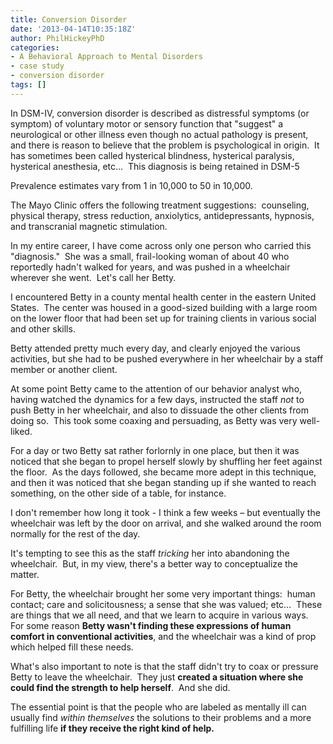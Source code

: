 ```yaml
---
title: Conversion Disorder
date: '2013-04-14T10:35:18Z'
author: PhilHickeyPhD
categories:
- A Behavioral Approach to Mental Disorders
- case study
- conversion disorder
tags: []
---
```


In DSM-IV, conversion disorder is described as distressful symptoms (or symptom) of voluntary motor or sensory function that "suggest" a neurological or other illness even though no actual pathology is present, and there is reason to believe that the problem is psychological in origin.  It has sometimes been called hysterical blindness, hysterical paralysis, hysterical anesthesia, etc…  This diagnosis is being retained in DSM-5

Prevalence estimates vary from 1 in 10,000 to 50 in 10,000.

The Mayo Clinic offers the following treatment suggestions:  counseling, physical therapy, stress reduction, anxiolytics, antidepressants, hypnosis, and transcranial magnetic stimulation.

In my entire career, I have come across only one person who carried this "diagnosis."  She was a small, frail-looking woman of about 40 who reportedly hadn't walked for years, and was pushed in a wheelchair wherever she went.  Let's call her Betty.

I encountered Betty in a county mental health center in the eastern United States.  The center was housed in a good-sized building with a large room on the lower floor that had been set up for training clients in various social and other skills.

Betty attended pretty much every day, and clearly enjoyed the various activities, but she had to be pushed everywhere in her wheelchair by a staff member or another client.

At some point Betty came to the attention of our behavior analyst who, having watched the dynamics for a few days, instructed the staff <i>not</i> to push Betty in her wheelchair, and also to dissuade the other clients from doing so.  This took some coaxing and persuading, as Betty was very well-liked.

For a day or two Betty sat rather forlornly in one place, but then it was noticed that she began to propel herself slowly by shuffling her feet against the floor.  As the days followed, she became more adept in this technique, and then it was noticed that she began standing up if she wanted to reach something, on the other side of a table, for instance.

I don't remember how long it took - I think a few weeks – but eventually the wheelchair was left by the door on arrival, and she walked around the room normally for the rest of the day.

It's tempting to see this as the staff <i>tricking</i> her into abandoning the wheelchair.  But, in my view, there's a better way to conceptualize the matter.

For Betty, the wheelchair brought her some very important things:  human contact; care and solicitousness; a sense that she was valued; etc…  These are things that we all need, and that we learn to acquire in various ways.  For some reason <strong>Betty wasn't finding these expressions of human comfort in conventional activities</strong>, and the wheelchair was a kind of prop which helped fill these needs.

What's also important to note is that the staff didn't try to coax or pressure Betty to leave the wheelchair.  They just <strong>created a situation where she could find the strength to help herself</strong>.  And she did.

The essential point is that the people who are labeled as mentally ill can usually find <i>within themselves</i> the solutions to their problems and a more fulfilling life <strong>if they receive the right kind of help.</strong>